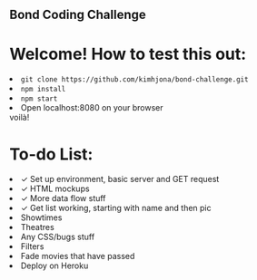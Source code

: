 ## Bond Coding Challenge


# Welcome! How to test this out:

<li><code>git clone https://github.com/kimhjona/bond-challenge.git</code></li>
<li><code>npm install</code></li>
<li><code>npm start</code></li>
<li>Open localhost:8080 on your browser</li>
voilà!

# To-do List:
<li>&#x2713; Set up environment, basic server and GET request</li>
<li>&#x2713; HTML mockups</li>
<li>&#x2713; More data flow stuff</li>
<li>&#x2713; Get list working, starting with name and then pic</li>
<li>Showtimes</li>
<li>Theatres</li>
<li>Any CSS/bugs stuff</li>
<li>Filters</li>
<li>Fade movies that have passed</li>
<li>Deploy on Heroku</li>

